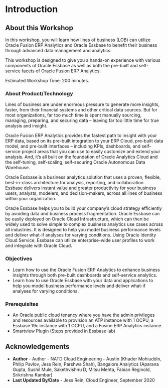 # Introduction

## About this Workshop

In this workshop, you will learn how lines of business (LOB) can utilize Oracle Fusion ERP Analytics and Oracle Essbase to benefit their business through advanced data management and analytics.  

This workshop is designed to give you a hands-on experience with various components of Oracle Essbase as well as both the pre-built and self-service facets of Oracle Fusion ERP Analytics.

Estimated Workshop Time: 200 minutes.

### About Product/Technology

Lines of business are under enormous pressure to generate more insights, faster, from their financial systems and other critical data sources. But for most organizations, far too much time is spent manually sourcing, managing, preparing, and securing data – leaving far too little time for true analysis and insight.

Oracle Fusion ERP Analytics provides the fastest path to insight with your ERP data, based on its pre-built integration to your ERP Cloud, pre-built data model, and pre-built interfaces – including KPIs, dashboards, and self- service project areas that you can use to easily customize and extend your analysis. And, it’s all built on the foundation of Oracle Analytics Cloud and the self-tuning, self-scaling, self-securing Oracle Autonomous Data Warehouse.

Oracle Essbase is a business analytics solution that uses a proven, flexible, best-in-class architecture for analysis, reporting, and collaboration. Essbase delivers instant value and greater productivity for your business users, analysts, modelers, and decision-makers, across all lines of business within your organization.

Oracle Essbase helps you to build your company’s cloud strategy efficiently by avoiding data and business process fragmentation. Oracle Essbase can be easily deployed on Oracle Cloud Infrastructure, which can then be widely used to solve simple to complex business analytics use cases across all industries. It is designed to help you model business performance levels and deliver what-if analyses for varying conditions. Using Oracle Identity Cloud Service, Essbase can utilize enterprise-wide user profiles to work and integrate with Oracle Cloud.

### Objectives

-   Learn how to use the Oracle Fusion ERP Analytics to enhance business insights through both pre-built dashboards and self-service analytics.
-   Learn how to use Oracle Essbase with your data and applications to help you model business performance levels and deliver what-if analyses for varying conditions.

### Prerequisites

-   An Oracle public cloud tenancy where you have the admin privileges and resources available to provision an ATP instance with 1 OCPU, a Essbase 19c instance with 1 OCPU, and a Fusion ERP Analytics instance.
-   Smartview Plugin (Steps provided in Essbase lab)

## Acknowledgements


- **Author** - Author - NATD Cloud Engineering - Austin (Khader Mohiuddin, Philip Pavlov, Jess Rein, Parshwa Shah), Bangalore Analytics (Aparana Gupta, Sushil Mule, Sakethvishnu D, Mitsu Mehta, Fabian Reginold, Srikrishna Kambar)
- **Last Updated By/Date** - Jess Rein, Cloud Engineer, September 2020
